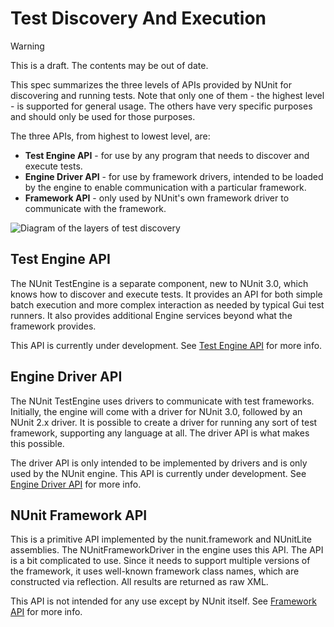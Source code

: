 # Test Discovery And Execution

> [!WARNING]
> This is a draft. The contents may be out of date.

This spec summarizes the three levels of APIs provided by NUnit for discovering and running tests. Note that only one of them - the highest level - is supported for general usage. The others have very specific purposes and should only be used for those purposes.

The three APIs, from highest to lowest level, are:

* **Test Engine API** - for use by any program that needs to discover and execute tests.
* **Engine Driver API** - for use by framework drivers, intended to be loaded by the engine to enable communication with a particular framework.
* **Framework API** - only used by NUnit's own framework driver to communicate with the framework.

![Diagram of the layers of test discovery](~/images/nunit-topology.png)

## Test Engine API

The NUnit TestEngine is a separate component, new to NUnit 3.0, which knows how to discover and execute tests. It provides an API for both simple batch execution and more complex interaction as needed by typical Gui test runners. It also provides additional Engine services beyond what the framework provides.

This API is currently under development. See [Test Engine API](Test-Engine-API.md) for more info.

## Engine Driver API

The NUnit TestEngine uses drivers to communicate with test frameworks. Initially, the engine will come with a driver for NUnit 3.0, followed by an NUnit 2.x driver. It is possible to create a driver for running any sort of test framework, supporting any language at all. The driver API is what makes this possible.

The driver API is only intended to be implemented by drivers and is only used by the NUnit engine. This API is currently under development. See [Engine Driver API](Engine-Driver-Api.md) for more info.

## NUnit Framework API

This is a primitive API implemented by the nunit.framework and NUnitLite assemblies. The NUnitFrameworkDriver in the engine uses this API. The API is a bit complicated to use. Since it needs to support multiple versions of the framework, it uses well-known framework class names, which are constructed via reflection. All results are returned as raw XML.

This API is not intended for any use except by NUnit itself. See [Framework API](Framework-Api.md) for more info.
